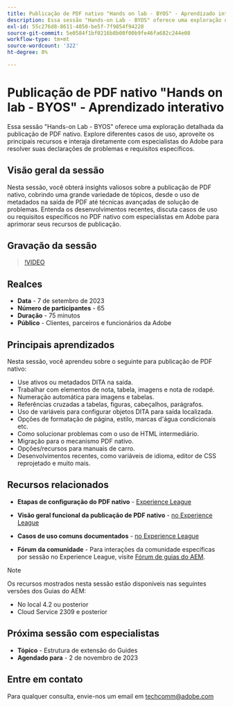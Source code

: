 ```yaml
---
title: Publicação de PDF nativo "Hands on lab - BYOS" - Aprendizado interativo
description: Essa sessão "Hands-on Lab - BYOS" oferece uma exploração detalhada da publicação de PDF nativo. Explore diferentes casos de uso, aproveite os principais recursos e interaja diretamente com especialistas do Adobe para resolver suas declarações de problemas e requisitos específicos.
exl-id: 55c276d8-8611-4050-be5f-7f9854f94228
source-git-commit: 5e0584f1bf0216b8b00f00b9fe46fa682c244e08
workflow-type: tm+mt
source-wordcount: '322'
ht-degree: 0%

---
```


# Publicação de PDF nativo &quot;Hands on lab - BYOS&quot; - Aprendizado interativo

Essa sessão &quot;Hands-on Lab - BYOS&quot; oferece uma exploração detalhada da publicação de PDF nativo. Explore diferentes casos de uso, aproveite os principais recursos e interaja diretamente com especialistas do Adobe para resolver suas declarações de problemas e requisitos específicos.

## Visão geral da sessão

Nesta sessão, você obterá insights valiosos sobre a publicação de PDF nativo, cobrindo uma grande variedade de tópicos, desde o uso de metadados na saída de PDF até técnicas avançadas de solução de problemas. Entenda os desenvolvimentos recentes, discuta casos de uso ou requisitos específicos no PDF nativo com especialistas em Adobe para aprimorar seus recursos de publicação.

## Gravação da sessão

>[!VIDEO](https://video.tv.adobe.com/v/3424375/native-pdf-aem-guides?quality=12&learn=on)

## Realces

- **Data** - 7 de setembro de 2023
- **Número de participantes** - 65
- **Duração** - 75 minutos
- **Público** - Clientes, parceiros e funcionários da Adobe

## Principais aprendizados

Nesta sessão, você aprendeu sobre o seguinte para publicação de PDF nativo:

- Use ativos ou metadados DITA na saída.
- Trabalhar com elementos de nota, tabela, imagens e nota de rodapé.
- Numeração automática para imagens e tabelas.
- Referências cruzadas a tabelas, figuras, cabeçalhos, parágrafos.
- Uso de variáveis para configurar objetos DITA para saída localizada.
- Opções de formatação de página, estilo, marcas d&#39;água condicionais etc.
- Como solucionar problemas com o uso de HTML intermediário.
- Migração para o mecanismo PDF nativo.
- Opções/recursos para manuais de carro.
- Desenvolvimentos recentes, como variáveis de idioma, editor de CSS reprojetado e muito mais.


## Recursos relacionados

- **Etapas de configuração do PDF nativo** - [Experience League](/help/product-guide/knowledge-base/kb-articles/publishing/configuring-aem-environment-for-native-pdf-publishing.md)

- **Visão geral funcional da publicação de PDF nativo** - [no Experience League](/help/product-guide/knowledge-base/expert-sessions/native-pdf-publishing-essentials-feb23.md)

- **Casos de uso comuns documentados** - [no Experience League](/help/product-guide/native-pdf/stylesheet.md)

- **Fórum da comunidade** - Para interações da comunidade específicas por sessão no Experience League, visite  [Fórum de guias do AEM](https://experienceleaguecommunities.adobe.com/t5/experience-manager-guides/bd-p/xml-documentation-discussions).

>[!NOTE]
>
> Os recursos mostrados nesta sessão estão disponíveis nas seguintes versões dos Guias do AEM:
>
> - No local 4.2 ou posterior
> - Cloud Service 2309 e posterior

## Próxima sessão com especialistas

- **Tópico** - Estrutura de extensão do Guides
- **Agendado para** - 2 de novembro de 2023

## Entre em contato

Para qualquer consulta, envie-nos um email em <techcomm@adobe.com>
